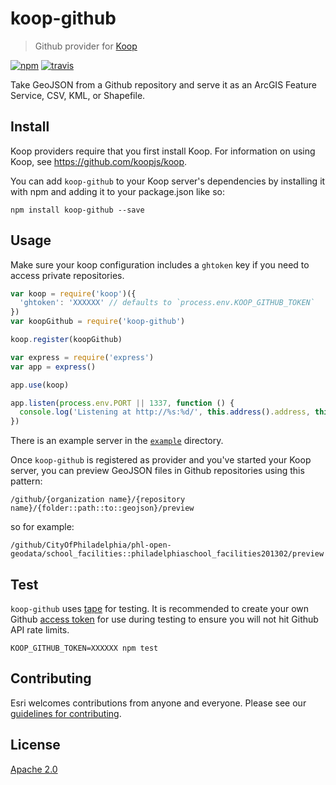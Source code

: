 # koop-github

> Github provider for [Koop](https://github.com/koopjs/koop)

[![npm][npm-image]][npm-url]
[![travis][travis-image]][travis-url]

[npm-image]: https://img.shields.io/npm/v/koop-github.svg?style=flat-square
[npm-url]: https://www.npmjs.com/package/koop-github
[travis-image]: https://img.shields.io/travis/koopjs/koop-github/master.svg?style=flat-square
[travis-url]: https://travis-ci.org/koopjs/koop-github

Take GeoJSON from a Github repository and serve it as an ArcGIS Feature Service, CSV, KML, or Shapefile.

## Install

Koop providers require that you first install Koop. For information on using Koop, see https://github.com/koopjs/koop.

You can add `koop-github` to your Koop server's dependencies by installing it with npm and adding it to your package.json like so:

```
npm install koop-github --save
```

## Usage

Make sure your koop configuration includes a `ghtoken` key if you need to access private repositories.

```js
var koop = require('koop')({
  'ghtoken': 'XXXXXX' // defaults to `process.env.KOOP_GITHUB_TOKEN`
})
var koopGithub = require('koop-github')

koop.register(koopGithub)

var express = require('express')
var app = express()

app.use(koop)

app.listen(process.env.PORT || 1337, function () {
  console.log('Listening at http://%s:%d/', this.address().address, this.address().port)
})
```

There is an example server in the [`example`](example) directory.

Once `koop-github` is registered as provider and you've started your Koop server, you can preview GeoJSON files in Github repositories using this pattern:

```
/github/{organization name}/{repository name}/{folder::path::to::geojson}/preview
```

so for example:

```
/github/CityOfPhiladelphia/phl-open-geodata/school_facilities::philadelphiaschool_facilities201302/preview
```

## Test

`koop-github` uses [tape](https://github.com/substack/tape) for testing. It is recommended to create your own Github [access token](https://github.com/settings/tokens) for use during testing to ensure you will not hit Github API rate limits.

```
KOOP_GITHUB_TOKEN=XXXXXX npm test
```

## Contributing

Esri welcomes contributions from anyone and everyone. Please see our [guidelines for contributing](https://github.com/Esri/contributing).

## License

[Apache 2.0](LICENSE)
